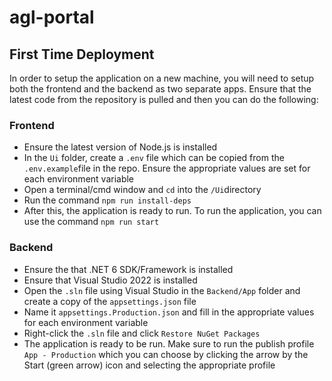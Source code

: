 # agl-portal

## First Time Deployment
In order to setup the application on a new machine, you will need to setup both the frontend and the backend as two separate apps. Ensure that the latest code from the repository is pulled and then you can do the following:

### Frontend
- Ensure the latest version of Node.js is installed
- In the `Ui` folder, create a `.env` file which can be copied from the `.env.example`file in the repo. Ensure the appropriate values are set for each environment variable
- Open a terminal/cmd window and `cd` into the `/Ui`directory
- Run the command `npm run install-deps`
- After this, the application is ready to run. To run the application, you can use the command `npm run start`

### Backend
- Ensure the that .NET 6 SDK/Framework is installed
- Ensure that Visual Studio 2022 is installed
- Open the `.sln` file using Visual Studio in the `Backend/App` folder and create a copy of the `appsettings.json` file
- Name it `appsettings.Production.json` and fill in the appropriate values for each environment variable
- Right-click the `.sln` file and click `Restore NuGet Packages`
- The application is ready to be run. Make sure to run the publish profile `App - Production` which you can choose by clicking the arrow by the Start (green arrow) icon and selecting the appropriate profile